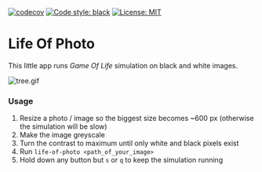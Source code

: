 [![codecov](https://codecov.io/gh/DAtek/life-of-photo/branch/master/graph/badge.svg?token=L26G7G8CIW)](https://codecov.io/gh/DAtek/life-of-photo)
<a href="https://github.com/psf/black"><img alt="Code style: black" src="https://img.shields.io/badge/code%20style-black-000000.svg"></a>
<a href="https://github.com/psf/black/blob/main/LICENSE"><img alt="License: MIT" src="https://black.readthedocs.io/en/stable/_static/license.svg"></a>

# Life Of Photo

This little app runs _Game Of Life_ simulation on black and white images.

![tree.gif](https://github.com/DAtek/life-of-photo/blob/dev/tree.gif)

### Usage

1. Resize a photo / image so the biggest size becomes ~600 px (otherwise the simulation will be slow)
2. Make the image greyscale
3. Turn the contrast to maximum until only white and black pixels exist
4. Run `life-of-photo <path_of_your_image>`
5. Hold down any button but `s` or `q` to keep the simulation running
